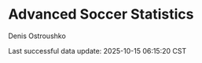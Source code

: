 # Advanced Soccer Statistics
Denis Ostroushko

<!-- gfm -->

Last successful data update: 2025-10-15 06:15:20 CST
